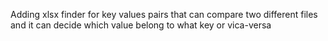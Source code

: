 Adding xlsx finder for key values pairs that can compare two different files
 and it can decide which value belong to what key or vica-versa